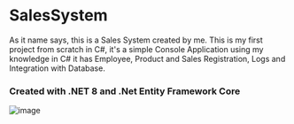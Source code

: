 # SalesSystem

As it name says, this is a Sales System created by me. 
This is my first project from scratch in C#, it's a simple Console Application using my knowledge in C#
it has Employee, Product and Sales Registration, Logs and Integration with Database. 
### Created with .NET 8 and .Net Entity Framework Core
![image](https://github.com/user-attachments/assets/c0443e56-a5ff-4970-b410-d6d1baa1c860)
